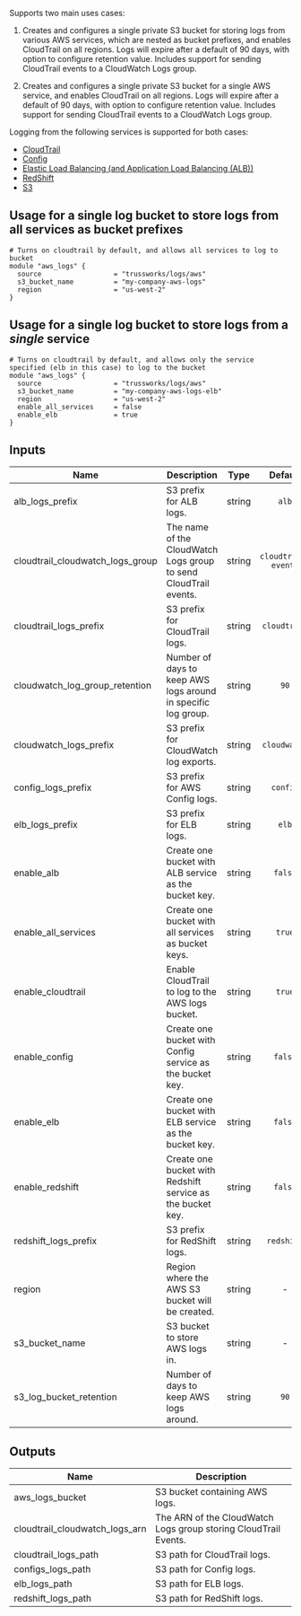 Supports two main uses cases:

1. Creates and configures a single private S3 bucket for storing logs from various AWS services, which are nested as bucket prefixes, and enables CloudTrail on all regions. Logs will expire after a default of 90 days, with option to configure retention value. Includes support for sending CloudTrail events to a CloudWatch Logs group.

2. Creates and configures a single private S3 bucket for a single AWS service, and enables CloudTrail on all regions. Logs will expire after a default of 90 days, with option to configure retention value. Includes support for sending CloudTrail events to a CloudWatch Logs group.

Logging from the following services is supported for both cases:

* [CloudTrail](https://aws.amazon.com/cloudtrail/)
* [Config](https://aws.amazon.com/config/)
* [Elastic Load Balancing (and Application Load Balancing (ALB))](https://aws.amazon.com/elasticloadbalancing/)
* [RedShift](https://aws.amazon.com/redshift/)
* [S3](https://aws.amazon.com/s3/)

## Usage for a single log bucket to store logs from all services as bucket prefixes

    # Turns on cloudtrail by default, and allows all services to log to bucket
    module "aws_logs" {
      source                  = "trussworks/logs/aws"
      s3_bucket_name          = "my-company-aws-logs"
      region                  = "us-west-2"
    }

## Usage for a single log bucket to store logs from a *single* service

    # Turns on cloudtrail by default, and allows only the service specified (elb in this case) to log to the bucket
    module "aws_logs" {
      source                  = "trussworks/logs/aws"
      s3_bucket_name          = "my-company-aws-logs-elb"
      region                  = "us-west-2"
      enable_all_services     = false
      enable_elb              = true
    }

## Inputs

| Name | Description | Type | Default | Required |
|------|-------------|:----:|:-----:|:-----:|
| alb\_logs\_prefix | S3 prefix for ALB logs. | string | `alb` | no |
| cloudtrail\_cloudwatch\_logs\_group | The name of the CloudWatch Logs group to send CloudTrail events. | string | `cloudtrail-events` | no |
| cloudtrail\_logs\_prefix | S3 prefix for CloudTrail logs. | string | `cloudtrail` | no |
| cloudwatch\_log\_group\_retention | Number of days to keep AWS logs around in specific log group. | string | `90` | no |
| cloudwatch\_logs\_prefix | S3 prefix for CloudWatch log exports. | string | `cloudwatch` | no |
| config\_logs\_prefix | S3 prefix for AWS Config logs. | string | `config` | no |
| elb\_logs\_prefix | S3 prefix for ELB logs. | string | `elb` | no |
| enable\_alb | Create one bucket with ALB service as the bucket key. | string | `false` | no |
| enable\_all\_services | Create one bucket with all services as bucket keys. | string | `true` | no |
| enable\_cloudtrail | Enable CloudTrail to log to the AWS logs bucket. | string | `true` | no |
| enable\_config | Create one bucket with Config service as the bucket key. | string | `false` | no |
| enable\_elb | Create one bucket with ELB service as the bucket key. | string | `false` | no |
| enable\_redshift | Create one bucket with Redshift service as the bucket key. | string | `false` | no |
| redshift\_logs\_prefix | S3 prefix for RedShift logs. | string | `redshift` | no |
| region | Region where the AWS S3 bucket will be created. | string | - | yes |
| s3\_bucket\_name | S3 bucket to store AWS logs in. | string | - | yes |
| s3\_log\_bucket\_retention | Number of days to keep AWS logs around. | string | `90` | no |

## Outputs

| Name | Description |
|------|-------------|
| aws\_logs\_bucket | S3 bucket containing AWS logs. |
| cloudtrail\_cloudwatch\_logs\_arn | The ARN of the CloudWatch Logs group storing CloudTrail Events. |
| cloudtrail\_logs\_path | S3 path for CloudTrail logs. |
| configs\_logs\_path | S3 path for Config logs. |
| elb\_logs\_path | S3 path for ELB logs. |
| redshift\_logs\_path | S3 path for RedShift logs. |

